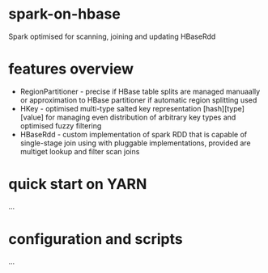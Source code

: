 # spark-on-hbase
Spark optimised for scanning, joining and updating HBaseRdd

# features overview

* RegionPartitioner - precise if HBase table splits are managed manuaally or approximation to HBase partitioner if automatic region splitting used
* HKey - optimised multi-type salted key representation [hash][type][value] for managing even distribution of arbitrary key types and optimised fuzzy filtering
* HBaseRdd - custom implementation of spark RDD that is capable of single-stage join using with pluggable implementations, provided are multiget lookup and filter scan joins


# quick start on YARN

...

# configuration and scripts

...

